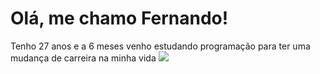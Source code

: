 
# Olá, me chamo Fernando!

Tenho 27 anos e a 6 meses venho estudando programação para ter uma mudança de carreira na minha vida
<img src="https://cdn.jsdelivr.net/gh/devicons/devicon/icons/react/react-original-wordmark.svg" />
